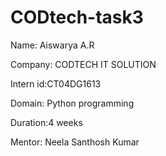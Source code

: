 # CODtech-task3
Name: Aiswarya A.R

Company: CODTECH IT SOLUTION 

Intern id:CT04DG1613

Domain: Python programming 

Duration:4 weeks

Mentor: Neela Santhosh Kumar
